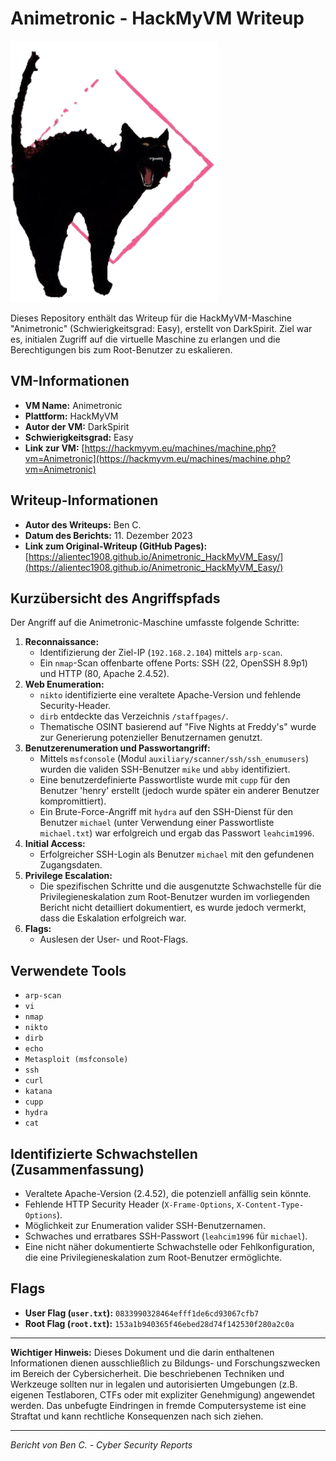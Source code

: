 # Animetronic - HackMyVM Writeup

![Animetronic VM Icon](Animetronic.png)

Dieses Repository enthält das Writeup für die HackMyVM-Maschine "Animetronic" (Schwierigkeitsgrad: Easy), erstellt von DarkSpirit. Ziel war es, initialen Zugriff auf die virtuelle Maschine zu erlangen und die Berechtigungen bis zum Root-Benutzer zu eskalieren.

## VM-Informationen

*   **VM Name:** Animetronic
*   **Plattform:** HackMyVM
*   **Autor der VM:** DarkSpirit
*   **Schwierigkeitsgrad:** Easy
*   **Link zur VM:** [https://hackmyvm.eu/machines/machine.php?vm=Animetronic](https://hackmyvm.eu/machines/machine.php?vm=Animetronic)

## Writeup-Informationen

*   **Autor des Writeups:** Ben C.
*   **Datum des Berichts:** 11. Dezember 2023
*   **Link zum Original-Writeup (GitHub Pages):** [https://alientec1908.github.io/Animetronic_HackMyVM_Easy/](https://alientec1908.github.io/Animetronic_HackMyVM_Easy/)

## Kurzübersicht des Angriffspfads

Der Angriff auf die Animetronic-Maschine umfasste folgende Schritte:

1.  **Reconnaissance:**
    *   Identifizierung der Ziel-IP (`192.168.2.104`) mittels `arp-scan`.
    *   Ein `nmap`-Scan offenbarte offene Ports: SSH (22, OpenSSH 8.9p1) und HTTP (80, Apache 2.4.52).
2.  **Web Enumeration:**
    *   `nikto` identifizierte eine veraltete Apache-Version und fehlende Security-Header.
    *   `dirb` entdeckte das Verzeichnis `/staffpages/`.
    *   Thematische OSINT basierend auf "Five Nights at Freddy's" wurde zur Generierung potenzieller Benutzernamen genutzt.
3.  **Benutzerenumeration und Passwortangriff:**
    *   Mittels `msfconsole` (Modul `auxiliary/scanner/ssh/ssh_enumusers`) wurden die validen SSH-Benutzer `mike` und `abby` identifiziert.
    *   Eine benutzerdefinierte Passwortliste wurde mit `cupp` für den Benutzer 'henry' erstellt (jedoch wurde später ein anderer Benutzer kompromittiert).
    *   Ein Brute-Force-Angriff mit `hydra` auf den SSH-Dienst für den Benutzer `michael` (unter Verwendung einer Passwortliste `michael.txt`) war erfolgreich und ergab das Passwort `leahcim1996`.
4.  **Initial Access:**
    *   Erfolgreicher SSH-Login als Benutzer `michael` mit den gefundenen Zugangsdaten.
5.  **Privilege Escalation:**
    *   Die spezifischen Schritte und die ausgenutzte Schwachstelle für die Privilegieneskalation zum Root-Benutzer wurden im vorliegenden Bericht nicht detailliert dokumentiert, es wurde jedoch vermerkt, dass die Eskalation erfolgreich war.
6.  **Flags:**
    *   Auslesen der User- und Root-Flags.

## Verwendete Tools

*   `arp-scan`
*   `vi`
*   `nmap`
*   `nikto`
*   `dirb`
*   `echo`
*   `Metasploit (msfconsole)`
*   `ssh`
*   `curl`
*   `katana`
*   `cupp`
*   `hydra`
*   `cat`

## Identifizierte Schwachstellen (Zusammenfassung)

*   Veraltete Apache-Version (2.4.52), die potenziell anfällig sein könnte.
*   Fehlende HTTP Security Header (`X-Frame-Options`, `X-Content-Type-Options`).
*   Möglichkeit zur Enumeration valider SSH-Benutzernamen.
*   Schwaches und erratbares SSH-Passwort (`leahcim1996` für `michael`).
*   Eine nicht näher dokumentierte Schwachstelle oder Fehlkonfiguration, die eine Privilegieneskalation zum Root-Benutzer ermöglichte.

## Flags

*   **User Flag (`user.txt`):** `0833990328464efff1de6cd93067cfb7`
*   **Root Flag (`root.txt`):** `153a1b940365f46ebed28d74f142530f280a2c0a`

---

**Wichtiger Hinweis:** Dieses Dokument und die darin enthaltenen Informationen dienen ausschließlich zu Bildungs- und Forschungszwecken im Bereich der Cybersicherheit. Die beschriebenen Techniken und Werkzeuge sollten nur in legalen und autorisierten Umgebungen (z.B. eigenen Testlaboren, CTFs oder mit expliziter Genehmigung) angewendet werden. Das unbefugte Eindringen in fremde Computersysteme ist eine Straftat und kann rechtliche Konsequenzen nach sich ziehen.

---
*Bericht von Ben C. - Cyber Security Reports*
